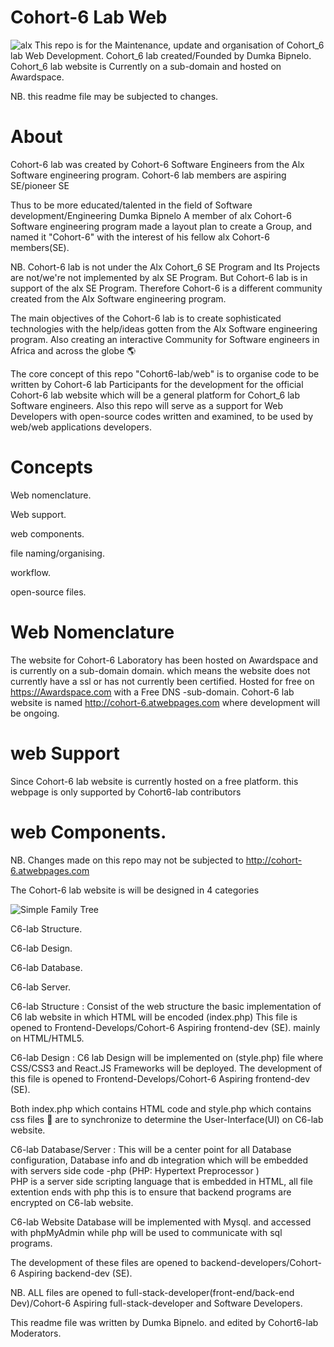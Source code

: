 # Cohort-6 Lab Web
![alx](https://user-images.githubusercontent.com/71280190/161401048-42b51681-d213-453f-bba8-f6f5affcefba.png)
This repo is for the Maintenance, update and organisation of Cohort_6 lab Web Development.
Cohort_6 lab created/Founded by Dumka Bipnelo. 
Cohort_6 lab website is Currently on a sub-domain and hosted on Awardspace.

NB. this readme file may be subjected to changes.


# About

Cohort-6 lab was created by Cohort-6  Software Engineers from the Alx Software engineering program.
Cohort-6 lab members are aspiring SE/pioneer SE

Thus to be more educated/talented in the field  of Software development/Engineering 
Dumka Bipnelo A member of alx Cohort-6 Software engineering program made a layout plan to
create a Group, and named it "Cohort-6" with the interest of his fellow alx Cohort-6 members(SE).

NB. Cohort-6 lab is not under the Alx Cohort_6 SE Program and Its Projects are not/we're not implemented by alx SE Program.
But Cohort-6 lab is in support of the alx SE Program. 
  Therefore Cohort-6 is a different community created from the Alx Software engineering program. 
  
  The main objectives of the Cohort-6 lab is to create sophisticated technologies with the help/ideas gotten from the Alx Software engineering program. Also creating an interactive Community for Software engineers in Africa and across the globe 🌎 

The core concept of this repo "Cohort6-lab/web" is to organise code to be written by Cohort-6 lab Participants 
for the development for the official Cohort-6 lab website which will be a general platform for Cohort_6 lab Software engineers. Also this repo will serve as a support for Web Developers with open-source codes written and examined, 
to be used by web/web applications developers.

# Concepts
Web nomenclature.

Web support.

web components.

file naming/organising.

workflow.

open-source files.


#          Web Nomenclature 
The website for Cohort-6 Laboratory has been hosted on Awardspace 
and is currently on a sub-domain domain.
which means the website does not currently have a ssl or has not currently been certified.
Hosted for free on https://Awardspace.com with a Free DNS -sub-domain. Cohort-6 lab website is named 
 http://cohort-6.atwebpages.com where development will be ongoing.
 
 #      web Support 
 Since Cohort-6 lab website is currently hosted on a free platform. this webpage is only supported by Cohort6-lab contributors 
 
 
 # web Components.
 NB. Changes made on this repo may not be subjected to http://cohort-6.atwebpages.com
 
 The Cohort-6 lab website is will be designed in 4 categories 
 
 ![Simple Family Tree](https://user-images.githubusercontent.com/71280190/161402170-c7311f74-3bf8-4537-8bd4-ebcf20ef1199.png)   

 C6-lab Structure.
 
 C6-lab Design.
 
 C6-lab Database.
 
 C6-lab Server.
 
C6-lab Structure : Consist of the web structure the basic implementation of C6 lab website in which HTML will be encoded (index.php) 
This file is opened to Frontend-Develops/Cohort-6 Aspiring frontend-dev (SE). mainly on HTML/HTML5.

C6-lab Design : C6 lab Design will be implemented on (style.php) file where CSS/CSS3 and React.JS Frameworks will be deployed. 
The development of this file is opened to Frontend-Develops/Cohort-6 Aspiring frontend-dev (SE).

Both index.php which contains HTML code and style.php which contains css files 📂 are to synchronize to determine the User-Interface(UI) on C6-lab website.   
 

C6-lab Database/Server : This will be a center point for all Database configuration, Database info and db integration which will be embedded with servers side code -php (PHP: Hypertext Preprocessor  )  
PHP is a server side scripting language that is embedded in HTML, all file extention ends with php this is to ensure that backend programs are encrypted on C6-lab website. 
 
 C6-lab Website Database will be implemented with Mysql. and accessed with phpMyAdmin
 while php will be used to communicate with sql programs.
 
 The development of these files are opened to backend-developers/Cohort-6 Aspiring backend-dev (SE).
 
 
 
 NB. ALL files are opened to full-stack-developer(front-end/back-end Dev)/Cohort-6 Aspiring full-stack-developer and Software Developers.
 
 
 
 
 
 
 
 
 
 



This readme file was written by Dumka Bipnelo.
and edited by Cohort6-lab Moderators.



















